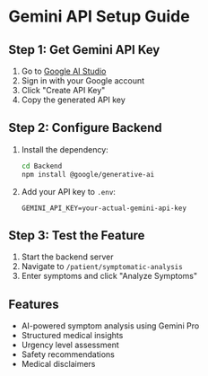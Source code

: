 # Gemini API Setup Guide

## Step 1: Get Gemini API Key

1. Go to [Google AI Studio](https://makersuite.google.com/app/apikey)
2. Sign in with your Google account
3. Click "Create API Key"
4. Copy the generated API key

## Step 2: Configure Backend

1. Install the dependency:
   ```bash
   cd Backend
   npm install @google/generative-ai
   ```

2. Add your API key to `.env`:
   ```env
   GEMINI_API_KEY=your-actual-gemini-api-key
   ```

## Step 3: Test the Feature

1. Start the backend server
2. Navigate to `/patient/symptomatic-analysis`
3. Enter symptoms and click "Analyze Symptoms"

## Features

- AI-powered symptom analysis using Gemini Pro
- Structured medical insights
- Urgency level assessment
- Safety recommendations
- Medical disclaimers